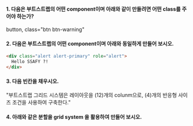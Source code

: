 #### 1. 다음은 부트스트랩의 어떤 component이며 아래와 같이 만들려면 어떤 class를 주어야 하는가?

button, class="btn btn-warning"



#### 2. 다음은 부트스트랩의 어떤 component이며 아래와 동일하게 만들어 보시오.

```html
<div class="alert alert-primary" role="alert">
  Hello SSAFY ?!
</div>
```



#### 3. 다음 빈칸을 채우시오.

"부트스트랩 그리드 시스템은 레이아웃을 (12)개의 colunm으로, (4)개의 반응형 사이즈 조건을 사용하여 구축한다."



#### 4. 아래와 같은 분할을 grid system 을 활용하여 만들어 보시오.



